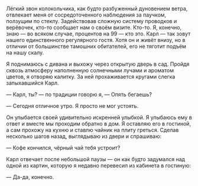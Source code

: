 Лёгкий звон колокольчика, как будто разбуженный дуновением ветра, отвлекает меня
от сосредоточенного наблюдения за паучком, ползущим по стеклу. Задействовав
сложную систему проводков и верёвочек, кто-то сообщает нам о своём
визите. Кто-то. Я, конечно, знаю — во всяком случае, процентов на 99 — кто
это. Карл — так зовут нашего единственного регулярного гостя. Хотя он и живёт
внизу, но в отличии от большинстве тамошних обитателей, его не тяготит подъём на
нашу скалу.

Я поднимаюсь с дивана и выхожу через открытую дверь в сад. Пройдя сквозь
атмосферу наполненную солнечными лучами и ароматом цветов, я отворяю калитку. За
ней прохаживается кругами слегка запыхавшийся Карл.

— Карл, ты? — по традиции говорю я, — Опять бегаешь?

— Сегодня отличное утро. Я просто не мог устоять.

Он улыбается своей удивительно искренней улыбкой. Я улыбаюсь ему в ответ и
вместе мы проходим обратно в дом. Я оставляю его в гостиной, а сам прохожу на
кухню и ставлю чайник на плиту греться. Сделав несколько шагов назад, выглядываю
из двери и спрашиваю:

— Кофе кончился, чёрный чай тебя устроит?

Карл отвечает после небольшой паузы — он как будто задумался над одной из
картин, которую я недавно перевесил из кабинета в гостиную:

— Да-да, конечно.
